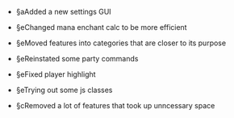 - §aAdded a new settings GUI

- §eChanged mana enchant calc to be more efficient
- §eMoved features into categories that are closer to its purpose
- §eReinstated some party commands
- §eFixed player highlight
- §eTrying out some js classes

- §cRemoved a lot of features that took up unncessary space